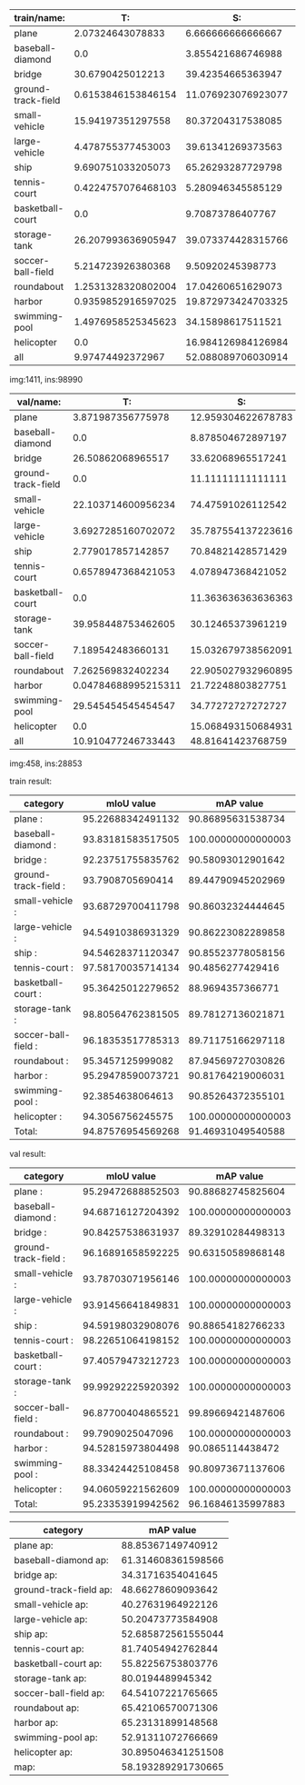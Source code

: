 
| train/name:            | T:                     | S:                     | M:                     | L:                     | Total |                 
| - | - | - | - | - | - |
| plane                  | 2.07324643078833       | 6.666666666666667      | 64.18373680943513      | 27.07635009310987      | 8055 |
| baseball-diamond       | 0.0                    | 3.855421686746988      | 54.45783132530121      | 41.68674698795181      | 415 |
| bridge                 | 30.6790425012213       | 39.42354665363947      | 26.868588177821202     | 3.0288226673180265     | 2047 |
| ground-track-field     | 0.6153846153846154     | 11.076923076923077     | 28.0                   | 60.30769230769231      | 325 |
| small-vehicle          | 15.94197351297558      | 80.37204317538085      | 3.6859833116435734     | 0.0                    | 26126 |
| large-vehicle          | 4.478755377453003      | 39.61341269373563      | 55.90783192881136      | 0.0                    | 16969 |
| ship                   | 9.690751033205073      | 65.26293287729798      | 23.884851075958387     | 1.1614650135385491     | 28068 |
| tennis-court           | 0.4224757076468103     | 5.280946345585129      | 38.86776510350655      | 55.42881284326151      | 2367 |
| basketball-court       | 0.0                    | 9.70873786407767       | 39.029126213592235     | 51.262135922330096     | 515 |
| storage-tank           | 26.207993636905947     | 39.073374428315766     | 30.02585006959634      | 4.692781865181945      | 5029 |
| soccer-ball-field      | 5.214723926380368      | 9.50920245398773       | 17.484662576687118     | 67.79141104294479      | 326 |
| roundabout             | 1.2531328320802004     | 17.04260651629073      | 68.92230576441102      | 12.781954887218046     | 399 |
| harbor                 | 0.9359852916597025     | 19.872973424703325     | 50.50977770349323      | 28.681263580143742     | 5983 |
| swimming-pool          | 1.4976958525345623     | 34.15898617511521      | 61.75115207373272      | 2.5921658986175116     | 1736 |
| helicopter             | 0.0                    | 16.984126984126984     | 75.39682539682539      | 7.619047619047619      | 630 |
| all                    | 9.97474492372967       | 52.088089706030914     | 31.03646833013436      | 6.900697040105061      | 98990 |

img:1411, ins:98990

| val/name:              | T:                     | S:                     | M:                     | L:                     | Total |                 
| - | - | - | - | - | - |
| plane                  | 3.871987356775978      | 12.959304622678783     | 43.22402212564204      | 39.9446858949032       | 2531 |
| baseball-diamond       | 0.0                    | 8.878504672897197      | 60.2803738317757       | 30.8411214953271       | 214 |
| bridge                 | 26.50862068965517      | 33.62068965517241      | 34.48275862068966      | 5.387931034482759      | 464 |
| ground-track-field     | 0.0                    | 11.11111111111111      | 34.02777777777778      | 54.861111111111114     | 144 |
| small-vehicle          | 22.103714600956234     | 74.47591026112542      | 3.4203751379183522     | 0.0                    | 5438 |
| large-vehicle          | 3.6927285160702072     | 35.787554137223616     | 60.51971734670618      | 0.0                    | 4387 |
| ship                   | 2.779017857142857      | 70.84821428571429      | 25.368303571428573     | 1.0044642857142858     | 8960 |
| tennis-court           | 0.6578947368421053     | 4.078947368421052      | 46.44736842105263      | 48.81578947368421      | 760 |
| basketball-court       | 0.0                    | 11.363636363636363     | 50.75757575757576      | 37.878787878787875     | 132 |
| storage-tank           | 39.958448753462605     | 30.12465373961219      | 28.42797783933518      | 1.4889196675900278     | 2888 |
| soccer-ball-field      | 7.189542483660131      | 15.032679738562091     | 20.915032679738562     | 56.86274509803921      | 153 |
| roundabout             | 7.262569832402234      | 22.905027932960895     | 61.452513966480446     | 8.379888268156424      | 179 |
| harbor                 | 0.04784688995215311    | 21.72248803827751      | 48.94736842105263      | 29.282296650717704     | 2090 |
| swimming-pool          | 29.545454545454547     | 34.77272727272727      | 34.31818181818182      | 1.3636363636363635     | 440 |
| helicopter             | 0.0                    | 15.068493150684931     | 45.205479452054796     | 39.726027397260275     | 73 |
| all                    | 10.910477246733443     | 48.81641423768759      | 31.66395175545004      | 8.60915676012893       | 28853 |

img:458, ins:28853

train result:

| category | mIoU value | mAP value |
| - | - | - |
| plane : |                  95.22688342491132  | 90.86895631538734  |
| baseball-diamond : |       93.83181583517505  | 100.00000000000003  |
| bridge : |                 92.23751755835762  | 90.58093012901642  |
| ground-track-field : |     93.7908705690414  | 89.44790945202969  |
| small-vehicle : |          93.68729700411798  | 90.86032324444645  |
| large-vehicle : |          94.54910386931329  | 90.86223082289858  |
| ship : |                   94.54628371120347  | 90.85523778058156  |
| tennis-court : |           97.58170035714134  | 90.4856277429416  |
| basketball-court : |       95.36425012279652  | 88.9694357366771  |
| storage-tank : |           98.80564762381505  | 89.78127136021871  |
| soccer-ball-field : |      96.18353517785313  | 89.71175166297118  |
| roundabout : |             95.3457125999082  | 87.94569727030826  |
| harbor : |                 95.29478590073721  | 90.81764219006031  |
| swimming-pool : |          92.3854638064613  | 90.85264372355101  |
| helicopter : |             94.3056756245575  | 100.00000000000003  |
| Total: |                   94.87576954569268  | 91.46931049540588  |

val result:

| category | mIoU value | mAP value |
| - | - | - |
| plane : |                  95.29472688852503  | 90.88682745825604  |
| baseball-diamond : |       94.68716127204392  | 100.00000000000003  |
| bridge : |                 90.84257538631937  | 89.32910284498313  |
| ground-track-field : |     96.16891658592225  | 90.63150589868148  |
| small-vehicle : |          93.78703071956146  | 100.00000000000003  |
| large-vehicle : |          93.91456641849831  | 100.00000000000003  |
| ship : |                   94.59198032908076  | 90.88654182766233  |
| tennis-court : |           98.22651064198152  | 100.00000000000003  |
| basketball-court : |       97.40579473212723  | 100.00000000000003  |
| storage-tank : |           99.99292225920392  | 100.00000000000003  |
| soccer-ball-field : |      96.87700404865521  | 99.89669421487606  |
| roundabout : |             99.7909025047096  | 100.00000000000003  |
| harbor : |                 94.52815973804498  | 90.0865114438472  |
| swimming-pool : |          88.33424425108458  | 90.80973671137606  |
| helicopter : |             94.06059221562609  | 100.00000000000003  |
| Total: |                   95.23353919942562  | 96.16846135997883  |

| category | mAP value |
| - | - |
| plane ap: |                88.85367149740912  |
| baseball-diamond ap: |     61.314608361598566  |
| bridge ap: |               34.31716354041645  |
| ground-track-field ap: |   48.66278609093642  |
| small-vehicle ap: |        40.27631964922126  |
| large-vehicle ap: |        50.20473773584908  |
| ship ap: |                 52.685872561555044  |
| tennis-court ap: |         81.74054942762844  |
| basketball-court ap: |     55.82256753803776  |
| storage-tank ap: |         80.0194489945342  |
| soccer-ball-field ap: |    64.54107221765665  |
| roundabout ap: |           65.42106570071306  |
| harbor ap: |               65.23131899148568  |
| swimming-pool ap: |        52.91311072766669  |
| helicopter ap: |           30.895046341251508  |
| map: |                   58.193289291730665  |

